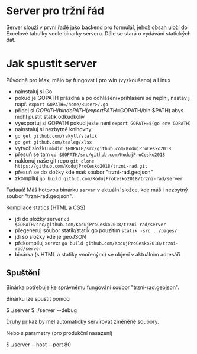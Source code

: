 # Server pro tržní řád

Server slouží v první řadě jako backend pro formulář, jehož obsah uloží do Excelové tabulky vedle binarky serveru. Dále se stará o vydávání statických dat.

# Jak spustit server 

Původně pro Max, mělo by fungovat i pro win (vyzkoušeno) a Linux

-  nainstaluj si Go
-  pokud je GOPATH prázdná a po odhlášení+prihlášení se neplní, nastav ji např. `export GOPATH=/home/<user>/.go`
-  přidej si $GOPATH/bin do PATH (export PATH=$GOPATH/bin:$PATH) abys mohl pustit statik odkudkoliv
-  vyexportuj si GOPATH pokud jeste neni `export GOPATH=$(go env GOPATH)`
-  nainstaluj si nezbytné knihovny:
 -  `go get github.com/rakyll/statik`
 -  `go get github.com/tealeg/xlsx`
-  vytvoř složku `mkdir $GOPATH/src/github.com/KodujProCesko2018`
-  přesuň se tam `cd $GOPATH/src/github.com/KodujProCesko2018`
-  naklonuj naše git repo `git clone https://github.com/KodujProCesko2018/trzni-rad.git`
-  přesuň se do složky kde máš soubor "trzni-rad.geojson"
-  zkompiluj `go build github.com/KodujProCesko2018/trzni-rad/server`

Tadááá! Máš hotovou binárku `server` v aktuální složce, kde máš i nezbytný soubor "trzni-rad.geojson".

Kompilace statics (HTML a CSS)
-  jdi do složky server `cd $GOPATH/src/github.com/KodujProCesko2018/trzni-rad/server`
-  přegeneruj soubor statik/statik.go pouzitim `statik -src ../pages/`
-  jdi so složky kde je geoJSON
-  překompiluj server `go build github.com/KodujProCesko2018/trzni-rad/server`
-  binárka (s HTML a statiky vnořenými) se objeví v aktuálním adresáři


## Spuštění

Binárka potřebuje ke správnému fungování soubor "trzni-rad.geojson".

Binárku lze spustit pomocí

$ ./server
$ ./server --debug 

Druhy prikaz by mel automaticky servírovat změněné soubory.

Nebo s parametry (pro produkční nasazení)

$ ./server --host <verejna-ip> --port 80
